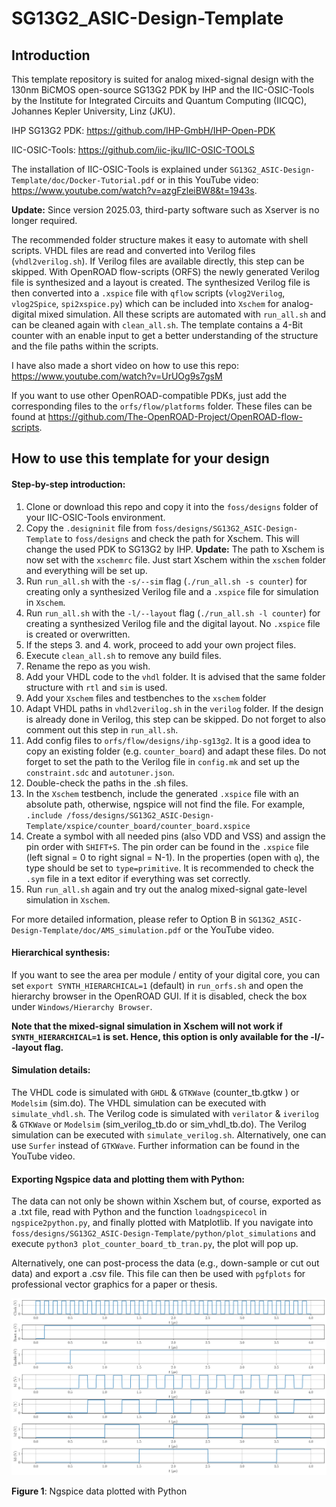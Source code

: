 # SG13G2_ASIC-Design-Template
## Introduction

This template repository is suited for analog mixed-signal design with the 130nm BiCMOS open-source SG13G2 PDK by IHP and the IIC-OSIC-Tools by the Institute for Integrated Circuits and Quantum Computing (IICQC), Johannes Kepler University, Linz (JKU).

IHP SG13G2 PDK: https://github.com/IHP-GmbH/IHP-Open-PDK

IIC-OSIC-Tools: https://github.com/iic-jku/IIC-OSIC-TOOLS

The installation of IIC-OSIC-Tools is explained under `SG13G2_ASIC-Design-Template/doc/Docker-Tutorial.pdf` or in this YouTube video: https://www.youtube.com/watch?v=azgFzleiBW8&t=1943s.

**Update:** Since version 2025.03, third-party software such as Xserver is no longer required.

The recommended folder structure makes it easy to automate with shell scripts. VHDL files are read and converted into Verilog files (`vhdl2verilog.sh`). If Verilog files are available directly, this step can be skipped. With OpenROAD flow-scripts (ORFS) the newly generated Verilog file is synthesized and a layout is created. The synthesized Verilog file is then converted into a `.xspice` file with `qflow` scripts (`vlog2Verilog`, `vlog2Spice`, `spi2xspice.py`) which can be included into `Xschem` for analog-digital mixed simulation. All these scripts are automated with `run_all.sh` and can be cleaned again with `clean_all.sh`. The template contains a 4-Bit counter with an enable input to get a better understanding of the structure and the file paths within the scripts.

I have also made a short video on how to use this repo: https://www.youtube.com/watch?v=UrUOg9s7gsM

If you want to use other OpenROAD-compatible PDKs, just add the corresponding files to the `orfs/flow/platforms` folder. These files can be found at https://github.com/The-OpenROAD-Project/OpenROAD-flow-scripts.

## How to use this template for your design

#### Step-by-step introduction:

1. Clone or download this repo and copy it into the `foss/designs` folder of your IIC-OSIC-Tools environment.
2. Copy the `.designinit` file from `foss/designs/SG13G2_ASIC-Design-Template` to `foss/designs` and check the path for Xschem. This will change the used PDK to SG13G2 by IHP.
   **Update:** The path to Xschem is now set with the `xschemrc` file. Just start Xschem within the `xschem` folder and everything will be set up.
3. Run `run_all.sh` with the `-s/--sim` flag (`./run_all.sh -s counter`) for creating only a synthesized Verilog file and a `.xspice` file for simulation in `Xschem`.
4. Run `run_all.sh` with the `-l/--layout` flag (`./run_all.sh -l counter`) for creating a synthesized Verilog file and the digital layout. No `.xspice` file is created or overwritten.
5. If the steps 3. and 4. work, proceed to add your own project files.
6. Execute `clean_all.sh` to remove any build files.
7. Rename the repo as you wish.
8. Add your VHDL code to the `vhdl` folder. It is advised that the same folder structure with `rtl` and `sim` is used.
9. Add your `Xschem` files and testbenches to the `xschem` folder
10. Adapt VHDL paths in `vhdl2verilog.sh` in the `verilog` folder. If the design is already done in Verilog, this step can be skipped. Do not forget to also comment out this step in `run_all.sh`.
11. Add config files to `orfs/flow/designs/ihp-sg13g2`. It is a good idea to copy an existing folder (e.g. `counter_board`) and adapt these files. Do not forget to set the path to the Verilog file in `config.mk` and set up the `constraint.sdc` and `autotuner.json`.
12. Double-check the paths in the .sh files.
13. In the `Xschem` testbench, include the generated `.xspice` file with an absolute path, otherwise, ngspice will not find the file. For example, `.include /foss/designs/SG13G2_ASIC-Design-Template/xspice/counter_board/counter_board.xspice`
14. Create a symbol with all needed pins (also VDD and VSS) and assign the pin order with `SHIFT+S`. The pin order can be found in the `.xspice` file (left signal = 0 to right signal = N-1). In the properties (open with `q`), the type should be set to `type=primitive`. It is recommended to check the `.sym` file in a text editor if everything was set correctly.
15. Run `run_all.sh` again and try out the analog mixed-signal gate-level simulation in `Xschem`.

For more detailed information, please refer to Option B in `SG13G2_ASIC-Design-Template/doc/AMS_simulation.pdf` or the YouTube video.

#### Hierarchical synthesis:

If you want to see the area per module / entity of your digital core, you can set `export SYNTH_HIERARCHICAL=1` (default) in `run_orfs.sh` and open the hierarchy browser in the OpenROAD GUI. If it is disabled, check the box under `Windows/Hierarchy Browser`.

**Note that the mixed-signal simulation in Xschem will not work if `SYNTH_HIERARCHICAL=1` is set. Hence, this option is only available for the -l/--layout flag.**

#### Simulation details:

The VHDL code is simulated with `GHDL` & `GTKWave` (counter_tb.gtkw ) or `Modelsim` (sim.do). The VHDL simulation can be executed with `simulate_vhdl.sh`. The Verilog code is simulated with `verilator` & `iverilog` & `GTKWave` or `Modelsim` (sim_verilog_tb.do or sim_vhdl_tb.do). The Verilog simulation can be executed with `simulate_verilog.sh`. Alternatively, one can use `Surfer` instead of `GTKWave`. Further information can be found in the YouTube video.

#### Exporting Ngspice data and plotting them with Python:

The data can not only be shown within Xschem but, of course, exported as a .txt file, read with Python and the function `loadngspicecol` in `ngspice2python.py`, and finally plotted with Matplotlib. If you navigate into `foss/designs/SG13G2_ASIC-Design-Template/python/plot_simulations` and execute `python3 plot_counter_board_tb_tran.py`, the plot will pop up.

Alternatively, one can post-process the data (e.g., down-sample or cut out data) and export a .csv file. This file can then be used with `pgfplots` for professional vector graphics for a paper or thesis.

<img src="python\plot_simulations\figures\counter_board_simulation.svg" width="1200"/>

**Figure 1**: Ngspice data plotted with Python
